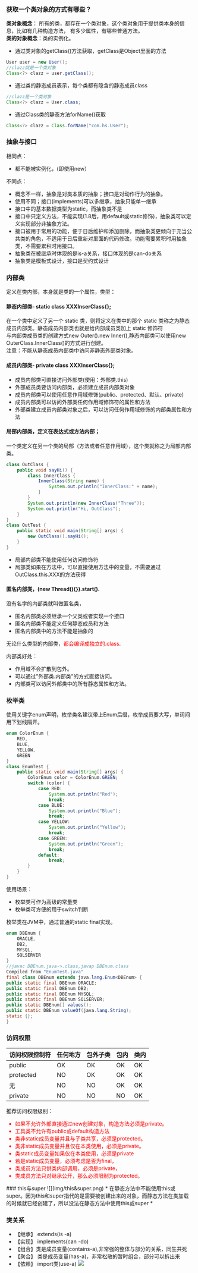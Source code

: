 


### 获取一个类对象的方式有哪些？
<strong>类对象概念</strong>： 所有的类，都存在一个类对象，这个类对象用于提供类本身的信息，比如有几种构造方法， 有多少属性，有哪些普通方法。  
<strong>类的对象概念</strong>：类的实例化。  
* 通过类对象的getClass()方法获取，getClass是Object里面的方法
```java
User user = new User();
//clazz就是一个类对象
Class<?> clazz = user.getClass();
```
* 通过类的静态成员表示，每个类都有隐含的静态成员class
```java
//clazz是一个类对象
Class<?> clazz = User.class;
```
* 通过Class类的静态方法forName()获取
```java
Class<?> clazz = Class.forName("com.hs.User");
```

### 抽象与接口
相同点：
* 都不能被实例化，(即使用new）

不同点：
* 概念不一样，抽象是对类本质的抽象；接口是对动作行为的抽象。
* 使用不同；接口(implements)可以多继承，抽象只能单一继承
* 接口中的基本数据类型为static，而抽象类不是
* 接口中只定义方法，不能实现(1.8后，用default或static修饰)，抽象类可以定义实现部分非抽象方法。
* 接口被用于常用的功能，便于日后维护和添加删除，而抽象类更倾向于充当公共类的角色，不适用于日后重新对里面的代码修改。功能需要累积时用抽象类，不需要累积时用接口。
* 抽象类在被继承时体现的是is-a关系，接口体现的是can-do关系
* 抽象类是模板式设计，接口是契约式设计

### 内部类
定义在类内部，本身就是类的一个属性，类型：
#### 静态内部类- static class XXXInserClass{};
在一个类中定义了另一个 static 类，则将定义在类中的那个 static 类称之为静态成员内部类。静态成员内部类也就是给内部成员类加上 static 修饰符   
与内部类成员类的创建方式new Outer().new Inner(),静态内部类可以使用new OuterClass.InnerClass()的方式进行创建。  
注意：不能从静态成员内部类中访问非静态外部类对象。
#### 成员内部类- private class XXXInserClass{};

* 成员内部类可直接访问外部类(使用：外部类.this)
* 外部成员类要访问内部类，必须建立成员内部类对象
* 成员内部类可以使用任意作用域修饰(public、protected、默认、private)
* 成员内部类可以访问外部类任何作用域修饰符的属性和方法
* 外部类建立成员内部类对象之后，可以访问任何作用域修饰的内部类属性和方法
#### 局部内部类，定义在表达式或方法内部；
一个类定义在另一个类的局部（方法或者任意作用域），这个类就称之为局部内部类。
```java
class OutClass {
    public void sayHi() {
        class InnerClass {
            InnerClass(String name) {
                System.out.println("InnerClass:" + name);
            }
        }
        System.out.println(new InnerClass("Three"));
        System.out.println("Hi, OutClass");
    }
}
class OutTest {
    public static void main(String[] args) {
        new OutClass().sayHi();
    }
}
```
* 局部内部类不能使用任何访问修饰符
* 局部类如果在方法中，可以直接使用方法中的变量，不需要通过OutClass.this.XXX的方法获得


#### 匿名内部类，(new Thread(){}).start().
没有名字的内部类就叫做匿名类，
* 匿名内部类必须继承一个父类或者实现一个接口
* 匿名内部类不能定义任何静态成员和方法
* 匿名内部类中的方法不能是抽象的

无论什么类型的内部类，<font color="red">都会编译成独立的.class</font>.

内部类好处：  
* 作用域不会扩散到包外。
* 可以通过"外部类.内部类"的方式直接访问。
* 内部类可以访问外部类中的所有静态属性和方法。
### 枚举类
使用关键字enum声明，枚举类名建议带上Enum后缀，枚举成员要大写，单词间用下划线隔开。
```java
enum ColorEnum {
    RED,
    BLUE,
    YELLOW,
    GREEN
}
class EnumTest {
    public static void main(String[] args) {
        ColorEnum color = ColorEnum.GREEN;
        switch (color) {
            case RED:
                System.out.println("Red");
                break;
            case BLUE:
                System.out.println("Blue");
                break;
            case YELLOW:
                System.out.println("Yellow");
                break;
            case GREEN:
                System.out.println("Green");
                break;
            default:
                break;
        }
    }
}
```
使用场景：
* 枚举类可作为高级的常量类
* 枚举类可方便的用于switch判断

枚举类在JVM中，通过普通的static final实现。
```java
enum DBEnum {
    ORACLE,
    DB2,
    MYSQL,
    SQLSERVER
}
//javac DBEnum.java->.class,javap DBEnum.class
Compiled from "EnumTest.java"
final class DBEnum extends java.lang.Enum<DBEnum> {
public static final DBEnum ORACLE;
public static final DBEnum DB2;
public static final DBEnum MYSQL;
public static final DBEnum SQLSERVER;
public static DBEnum[] values();
public static DBEnum valueOf(java.lang.String);
static {};
}
```
### 访问权限
|访问权限控制符|任何地方|包外子类|包内|类内|
|--|--|--|--|--|
|public| OK |OK|OK|OK|
|protected|NO|OK|OK|OK|
|无|NO|NO|OK|OK|
|private|NO|NO|NO|OK|

推荐访问权限级别：<font color="red">  
* 如果不允许外部直接通过new创建对象，构造方法必须是private。
* 工具类不允许有public或default构造方法
* 类非static成员变量并且与子类共享，必须是protected。
* 类非static成员变量并且仅在本类使用，必须是private。
* 类static成员变量如果仅在本类使用，必须是private
* 若是static成员变量，必须考虑是否为final，
* 类成员方法只供类内部调用，必须是private，
* 类成员方法只对继承公开，那么必须限制为protected。
</font>
### this与super
![](img/this&super.png)
* 在静态方法中不能使用this或super。因为this和super指代的是需要被创建出来的对象，而静态方法在类加载的时候就已经创建了，所以没法在静态方法中使用this或super
* 


### 类关系
* 【继承】 extends(is -a)
* 【实现】 implements(can -do)
* 【组合】类是成员变量(contains-a),非常强的整体与部分的关系，同生共死
* 【聚合】 类是成员变量(has-a)，非常松散的暂时组合，部分可以拆出来
* 【依赖】 import类(use-a)
![](img/classrel.png)

